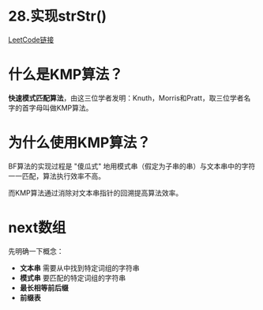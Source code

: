 # 28.实现strStr()

[LeetCode链接](https://leetcode-cn.com/problems/implement-strstr/)

# 什么是KMP算法？

**快速模式匹配算法**，由这三位学者发明：Knuth，Morris和Pratt，取三位学者名字的首字母叫做KMP算法。

# 为什么使用KMP算法？

BF算法的实现过程是 "傻瓜式" 地用模式串（假定为子串的串）与文本串中的字符一一匹配，算法执行效率不高。

而KMP算法通过消除对文本串指针的回溯提高算法效率。

# next数组

先明确一下概念：

- **文本串** 需要从中找到特定词组的字符串
- **模式串** 要匹配的特定词组的字符串
- **最长相等前后缀**
- **前缀表**

